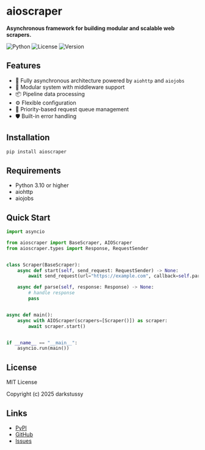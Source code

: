 # aioscraper

**Asynchronous framework for building modular and scalable web scrapers.**

![Python](https://img.shields.io/badge/python-3.10%2B-blue)
![License](https://img.shields.io/github/license/darkstussy/aioscraper)
![Version](https://img.shields.io/github/v/tag/darkstussy/aioscraper?label=version)

## Features

- 🚀 Fully asynchronous architecture powered by `aiohttp` and `aiojobs`
- 🔧 Modular system with middleware support
- 📦 Pipeline data processing
- ⚙️ Flexible configuration
- 🔄 Priority-based request queue management
- 🛡️ Built-in error handling

## Installation

```bash
pip install aioscraper
```

## Requirements

- Python 3.10 or higher
- aiohttp
- aiojobs

## Quick Start

```python
import asyncio

from aioscraper import BaseScraper, AIOScraper
from aioscraper.types import Response, RequestSender


class Scraper(BaseScraper):
    async def start(self, send_request: RequestSender) -> None:
        await send_request(url="https://example.com", callback=self.parse)

    async def parse(self, response: Response) -> None:
        # handle response
        pass


async def main():
    async with AIOScraper(scrapers=[Scraper()]) as scraper:
        await scraper.start()


if __name__ == "__main__":
    asyncio.run(main())
```

## License

MIT License

Copyright (c) 2025 darkstussy

## Links

- [PyPI](https://pypi.org/project/aioscraper)
- [GitHub](https://github.com/darkstussy/aioscraper)
- [Issues](https://github.com/darkstussy/aioscraper/issues)
